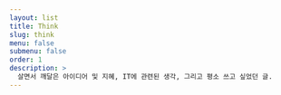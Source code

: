 ```yaml
---
layout: list
title: Think
slug: think
menu: false
submenu: false
order: 1
description: >
  살면서 깨달은 아이디어 및 지혜, IT에 관련된 생각, 그리고 평소 쓰고 싶었던 글.  
---
```

